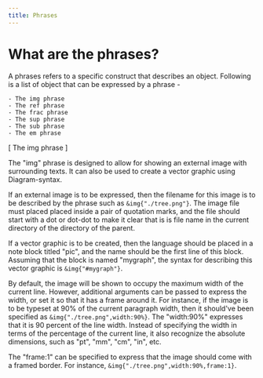 ```yaml
---
title: Phrases
---
```


# What are the phrases?

A phrases refers to a specific construct that
describes an object. Following is a list of 
object that can be expressed by a phrase -

~~~
- The img phrase
- The ref phrase
- The frac phrase
- The sup phrase
- The sub phrase
- The em phrase
~~~

[ The img phrase ]

The "img" phrase is designed to allow for showing an external
image with surrounding texts. It can also be used to create a 
vector graphic using Diagram-syntax. 

If an external image is to be expressed, then the filename 
for this image is to be described by the phrase such as
``&img{"./tree.png"}``.  The image file must placed placed
inside a pair of quotation marks, and the file should
start with a dot or dot-dot to make it clear that is 
is file name in the current directory of the directory
of the parent. 

If a vector graphic is to be created, then the language 
should be placed in a note block titled "pic", and the name
should be the first line of this block. Assuming that
the block is named "mygraph", the syntax for describing
this vector graphic is ``&img{"#mygraph"}``. 

By default, the image will be shown to occupy the maximum
width of the current line. However, additional
arguments can be passed to express the width, or set it
so that it has a frame around it.
For instance, if the image is to be
typeset at 90% of the current paragraph width, then
it should've been specified as ``&img{"./tree.png",width:90%}``.
The "width:90%" expresses that it is 90 percent of the line width.
Instead of specifying the width in terms of the percentage of the 
current line, it also recognize the absolute dimensions, such
as "pt", "mm", "cm", "in", etc.

The "frame:1" can be specified to express that the image should
come with a framed border. For instance,
``&img{"./tree.png",width:90%,frame:1}``.

